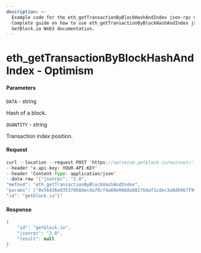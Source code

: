 ```yaml
---
description: >-
  Example code for the eth_getTransactionByBlockHashAndIndex json-rpc method.
  Сomplete guide on how to use eth_getTransactionByBlockHashAndIndex json-rpc in
  GetBlock.io Web3 documentation.
---
```


# eth\_getTransactionByBlockHashAndIndex - Optimism

#### Parameters

`DATA` - string

Hash of a block.

`QUANTITY` - string

Transaction index position.

#### Request

```java
curl --location --request POST 'https://optimism.getblock.io/mainnet/' 
--header 'x-api-key: YOUR-API-KEY' 
--header 'Content-Type: application/json' 
--data-raw '{"jsonrpc": "2.0",
"method": "eth_getTransactionByBlockHashAndIndex",
"params": ["0x56436a935370b8decda78cf4a60e0668a882764af1cdec3a6d6967f944f4dace", "0x0"],
"id": "getblock.io"}'
```

#### Response

```java
{
    "id": "getblock.io",
    "jsonrpc": "2.0",
    "result": null
}
```
